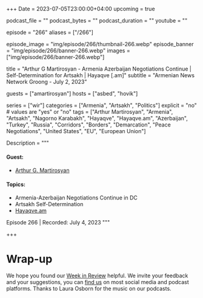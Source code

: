 +++
Date = 2023-07-05T23:00:00+04:00
upcoming = true

podcast_file = ""
podcast_bytes = ""
podcast_duration = ""
youtube = ""

episode = "266"
aliases = ["/266"]

episode_image = "img/episode/266/thumbnail-266.webp"
episode_banner = "img/episode/266/banner-266.webp"
images = ["img/episode/266/banner-266.webp"]

title = "Arthur G Martirosyan - Armenia Azerbaijan Negotiations Continue | Self-Determination for Artsakh | Hayaqve [.am]"
subtitle = "Armenian News Network Groong - July 2, 2023"

guests = ["amartirosyan"]
hosts = ["asbed", "hovik"]


series = ["wir"]
categories = ["Armenia", "Artsakh", "Politics"]
explicit = "no" # values are "yes" or "no"
tags = ["Arthur Martirosyan", "Armenia", "Artsakh", "Nagorno Karabakh", "Hayaqve", "Hayaqve.am", "Azerbaijan", "Turkey", "Russia", "Corridors", "Borders", "Demarcation", "Peace Negotiations", "United States", "EU", "European Union"]

Description = """

#### Guest:
* [Arthur G. Martirosyan](/guest/amartirosyan)

#### Topics:
* Armenia-Azerbaijan Negotiations Continue in DC
* Artsakh Self-Determination
* [Hayaqve.am](https://hayaqve.am)

Episode 266 | Recorded: July 4, 2023
"""

+++



# Wrap-up

We hope you found our [Week in Review](https://podcasts.groong.org/) helpful. We invite your feedback and your suggestions, you can [find us](https://linktr.ee/groong) on most social media and podcast platforms. Thanks to Laura Osborn for the music on our podcasts.
